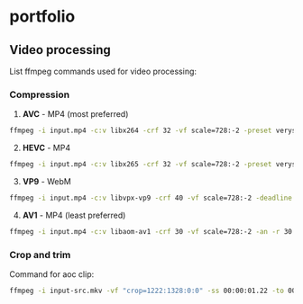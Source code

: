 # portfolio

## Video processing

List ffmpeg commands used for video processing:

### Compression

1. **AVC** - MP4 (most preferred)

```bash
ffmpeg -i input.mp4 -c:v libx264 -crf 32 -vf scale=728:-2 -preset veryslow -movflags faststart -an -r 30 output.mp4
```

2. **HEVC** - MP4

```bash
ffmpeg -i input.mp4 -c:v libx265 -crf 32 -vf scale=728:-2 -preset veryslow -tag:v hvc1 -movflags faststart -an -r 30 output.mp4
```

3. **VP9** - WebM

```bash
ffmpeg -i input.mp4 -c:v libvpx-vp9 -crf 40 -vf scale=728:-2 -deadline best -an -r 30 output.webm
```

4. **AV1** - MP4 (least preferred)

```bash
ffmpeg -i input.mp4 -c:v libaom-av1 -crf 30 -vf scale=728:-2 -an -r 30 output.mp4
```

### Crop and trim

Command for aoc clip:

```bash
ffmpeg -i input-src.mkv -vf "crop=1222:1328:0:0" -ss 00:00:01.22 -to 00:00:15.5 output-src.mkv
```
